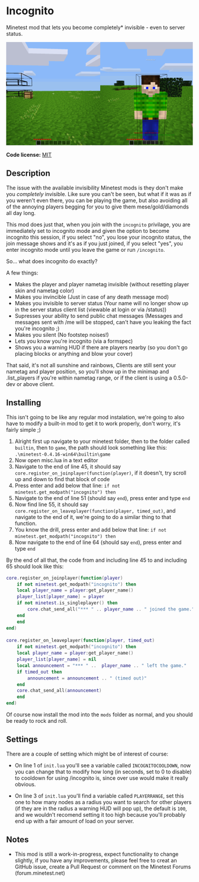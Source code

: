 Incognito
===

Minetest mod that lets you become completely* invisible - even to server status.

![alt text](https://github.com/ChimneySwift/incognito/blob/master/screenshot.png?raw=true "What they see | What you see")

**Code license:** [MIT](https://opensource.org/licenses/MIT)

Description
---

The issue with the available invisibility Minetest mods is they don't make you _completely_ invisible. Like sure you can't be seen, but what if it was as if you weren't even there, you can be playing the game, but also avoiding all of the annoying players begging for you to give them mese/gold/diamonds all day long.

This mod does just that, when you join with the `incognito` privilage, you are immediately set to incognito mode and given the option to become incognito this session, if you select "no", you lose your incognito status, the join message shows and it's as if you just joined, if you select "yes", you enter incognito mode until you leave the game or run `/incognito`.

So... what does incognito do exactly?

A few things:

- Makes the player and player nametag invisible (without resetting player skin and nametag color)
- Makes you invincible (Just in case of any death message mod)
- Makes you invisible to server status (Your name will no longer show up in the server status client list (viewable at login or via /status))
- Supresses your ability to send public chat messages (Messages and messages sent with /me will be stopped, can't have you leaking the fact you're incognito ;)
- Makes you silent (No footstep noises!)
- Lets you know you're incognito (via a formspec)
- Shows you a warning HUD if there are players nearby (so you don't go placing blocks or anything and blow your cover)

That said, it's not all sunshine and rainbows, Clients are still sent your nametag and player position, so you'll show up in the minimap and .list_players if you're within nametag range, or if the client is using a 0.5.0-dev or above client.

Installing
---

This isn't going to be like any regular mod instalation, we're going to also have to modify a built-in mod to get it to work properly, don't worry, it's fairly simple ;)

1. Alright first up navigate to your minetest folder, then to the folder called `builtin`, then to `game`, the path should look something like this: `.\minetest-0.4.16-win64\builtin\game`
2. Now open misc.lua in a text editor
3. Navigate to the end of line 45, it should say `core.register_on_joinplayer(function(player)`, if it doesn't, try scroll up and down to find that block of code
4. Press enter and add below that line: `if not minetest.get_modpath("incognito") then`
5. Navigate to the end of line 51 (should say `end`), press enter and type `end`
6. Now find line 55, it should say `core.register_on_leaveplayer(function(player, timed_out)`, and navigate to the end of it, we're going to do a similar thing to that function.
7. You know the drill, press enter and add below that line: `if not minetest.get_modpath("incognito") then`
8. Now navigate to the end of line 64 (should say `end`), press enter and type `end`

By the end of all that, the code from and including line 45 to and including 65 should look like this:

```Lua
core.register_on_joinplayer(function(player)
    if not minetest.get_modpath("incognito") then
    local player_name = player:get_player_name()
    player_list[player_name] = player
    if not minetest.is_singleplayer() then
        core.chat_send_all("*** " .. player_name .. " joined the game.")
    end
    end
end)

core.register_on_leaveplayer(function(player, timed_out)
    if not minetest.get_modpath("incognito") then
    local player_name = player:get_player_name()
    player_list[player_name] = nil
    local announcement = "*** " ..  player_name .. " left the game."
    if timed_out then
        announcement = announcement .. " (timed out)"
    end
    core.chat_send_all(announcement)
    end
end)
```

Of course now install the mod into the `mods` folder as normal, and you should be ready to rock and roll.

Settings
---

There are a couple of setting which might be of interest of course:

- On line 1 of `init.lua` you'll see a variable called `INCOGNITOCOOLDOWN`, now you can change that to modify how long (in seconds, set to 0 to disable) to cooldown for using /incognito is, since over use would make it really obvious.

- On line 3 of `init.lua` you'll find a variable called `PLAYERRANGE`, set this one to how many nodes as a radius you want to search for other players (if they are in the radius a warning HUD will pop up), the default is `100`, and we wouldn't recomend setting it too high because you'll probably end up with a fair amount of load on your server.

Notes
---

- This mod is still a work-in-progress, expect functionality to change slightly, if you have any improvements, please feel free to creat an GitHub issue, create a Pull Request or comment on the Minetest Forums (forum.minetest.net)
